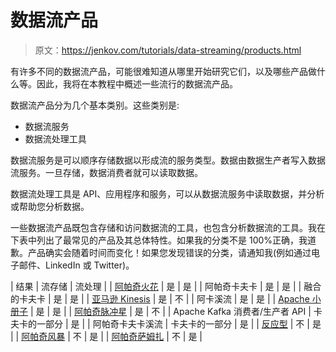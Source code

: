 # 数据流产品

> 原文：<https://jenkov.com/tutorials/data-streaming/products.html>

有许多不同的数据流产品，可能很难知道从哪里开始研究它们，以及哪些产品做什么等。因此，我将在本教程中概述一些流行的数据流产品。

数据流产品分为几个基本类别。这些类别是:

*   数据流服务
*   数据流处理工具

数据流服务是可以顺序存储数据以形成流的服务类型。数据由数据生产者写入数据流服务。一旦存储，数据消费者就可以读取数据。

数据流处理工具是 API、应用程序和服务，可以从数据流服务中读取数据，并分析或帮助您分析数据。

一些数据流产品既包含存储和访问数据流的工具，也包含分析数据流的工具。我在下表中列出了最常见的产品及其总体特性。如果我的分类不是 100%正确，我道歉。产品确实会随着时间而变化！如果您发现错误的分类，请通知我(例如通过电子邮件、LinkedIn 或 Twitter)。

| 结果 | 流存储 | 流处理 |
| [阿帕奇火花](https://spark.apache.org/) | 是 | 是 |
| 阿帕奇卡夫卡 | 是 | 是 |
| 融合的卡夫卡 | 是 | 是 |
| [亚马逊 Kinesis](https://aws.amazon.com/kinesis/) | 是 | 不 |
| 阿卡溪流 | 是 | 是 |
| [Apache 小册子](https://flink.apache.org/) | 是 | 是 |
| [阿帕奇脉冲星](https://pulsar.apache.org/) | 是 | 不 |
| Apache Kafka 消费者/生产者 API | 卡夫卡的一部分 | 是 |
| 阿帕奇卡夫卡溪流 | 卡夫卡的一部分 | 是 |
| [反应型](http://reactivex.io/) | 不 | 是 |
| [阿帕奇风暴](http://storm.apache.org/) | 不 | 是 |
| [阿帕奇萨姆扎](http://samza.apache.org/) | 不 | 是 |